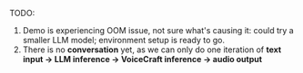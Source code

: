 TODO: 
1. Demo is experiencing OOM issue, not sure what's causing it: could try a smaller LLM model; environment setup is ready to go.
2. There is no **conversation** yet, as we can only do one iteration of **text input -> LLM inference -> VoiceCraft inference -> audio output**
